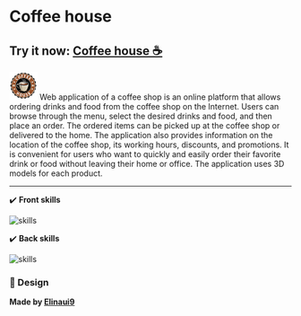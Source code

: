 # Coffee house
## Try it now: <a href="https://coffee-house-beta.vercel.app/">Coffee house ☕</a>
<div>
  <img src="https://github.com/1kitten/coffee-house/blob/main/coffee-house-logo.png" width=50/>
  <label>
   Web application of a coffee shop is an online platform that allows ordering drinks and food from the coffee shop on the Internet. Users can browse through the menu, select the desired drinks and food, and then place an order. The ordered items can be picked up at the coffee shop or delivered to the home. The application also provides information on the location of the coffee shop, its working hours, discounts, and promotions. It is convenient for users who want to quickly and easily order their favorite drink or food without leaving their home or office. The application uses 3D models for each product.
  </label>
</div>

---
✔️ **Front skills**

![skills](https://skillicons.dev/icons?i=js,html,scss,react,figma)

✔️ **Back skills**

![skills](https://skillicons.dev/icons?i=py,flask,sqlite,bash)


### 💅 Design

<b>Made by [Elinaui9](https://www.figma.com/community/file/1201934180337804907/Coffee-Shop-Web-Design)</b>
